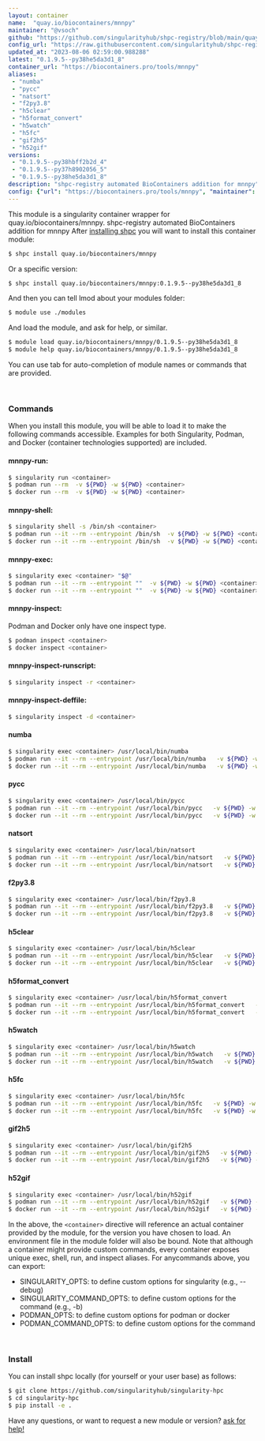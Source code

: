 ```yaml
---
layout: container
name:  "quay.io/biocontainers/mnnpy"
maintainer: "@vsoch"
github: "https://github.com/singularityhub/shpc-registry/blob/main/quay.io/biocontainers/mnnpy/container.yaml"
config_url: "https://raw.githubusercontent.com/singularityhub/shpc-registry/main/quay.io/biocontainers/mnnpy/container.yaml"
updated_at: "2023-08-06 02:59:00.988288"
latest: "0.1.9.5--py38he5da3d1_8"
container_url: "https://biocontainers.pro/tools/mnnpy"
aliases:
 - "numba"
 - "pycc"
 - "natsort"
 - "f2py3.8"
 - "h5clear"
 - "h5format_convert"
 - "h5watch"
 - "h5fc"
 - "gif2h5"
 - "h52gif"
versions:
 - "0.1.9.5--py38hbff2b2d_4"
 - "0.1.9.5--py37h8902056_5"
 - "0.1.9.5--py38he5da3d1_8"
description: "shpc-registry automated BioContainers addition for mnnpy"
config: {"url": "https://biocontainers.pro/tools/mnnpy", "maintainer": "@vsoch", "description": "shpc-registry automated BioContainers addition for mnnpy", "latest": {"0.1.9.5--py38he5da3d1_8": "sha256:8fbb9dc1c6e85e92cdf683eb5e57e97070a78b13a42bef8a2a86e73cb3c0f0fb"}, "tags": {"0.1.9.5--py38hbff2b2d_4": "sha256:257262fe751167d15d0d8fa5c1e6f781a5061529f078d15fa58650265e1405c8", "0.1.9.5--py37h8902056_5": "sha256:1975a3a2978170e1879d563f5763c8dac9dc92c8e0e5db43d4b486e88b1e7c8c", "0.1.9.5--py38he5da3d1_8": "sha256:8fbb9dc1c6e85e92cdf683eb5e57e97070a78b13a42bef8a2a86e73cb3c0f0fb"}, "docker": "quay.io/biocontainers/mnnpy", "aliases": {"numba": "/usr/local/bin/numba", "pycc": "/usr/local/bin/pycc", "natsort": "/usr/local/bin/natsort", "f2py3.8": "/usr/local/bin/f2py3.8", "h5clear": "/usr/local/bin/h5clear", "h5format_convert": "/usr/local/bin/h5format_convert", "h5watch": "/usr/local/bin/h5watch", "h5fc": "/usr/local/bin/h5fc", "gif2h5": "/usr/local/bin/gif2h5", "h52gif": "/usr/local/bin/h52gif"}}
---
```


This module is a singularity container wrapper for quay.io/biocontainers/mnnpy.
shpc-registry automated BioContainers addition for mnnpy
After [installing shpc](#install) you will want to install this container module:


```bash
$ shpc install quay.io/biocontainers/mnnpy
```

Or a specific version:

```bash
$ shpc install quay.io/biocontainers/mnnpy:0.1.9.5--py38he5da3d1_8
```

And then you can tell lmod about your modules folder:

```bash
$ module use ./modules
```

And load the module, and ask for help, or similar.

```bash
$ module load quay.io/biocontainers/mnnpy/0.1.9.5--py38he5da3d1_8
$ module help quay.io/biocontainers/mnnpy/0.1.9.5--py38he5da3d1_8
```

You can use tab for auto-completion of module names or commands that are provided.

<br>

### Commands

When you install this module, you will be able to load it to make the following commands accessible.
Examples for both Singularity, Podman, and Docker (container technologies supported) are included.

#### mnnpy-run:

```bash
$ singularity run <container>
$ podman run --rm  -v ${PWD} -w ${PWD} <container>
$ docker run --rm  -v ${PWD} -w ${PWD} <container>
```

#### mnnpy-shell:

```bash
$ singularity shell -s /bin/sh <container>
$ podman run --it --rm --entrypoint /bin/sh  -v ${PWD} -w ${PWD} <container>
$ docker run --it --rm --entrypoint /bin/sh  -v ${PWD} -w ${PWD} <container>
```

#### mnnpy-exec:

```bash
$ singularity exec <container> "$@"
$ podman run --it --rm --entrypoint ""  -v ${PWD} -w ${PWD} <container> "$@"
$ docker run --it --rm --entrypoint ""  -v ${PWD} -w ${PWD} <container> "$@"
```

#### mnnpy-inspect:

Podman and Docker only have one inspect type.

```bash
$ podman inspect <container>
$ docker inspect <container>
```

#### mnnpy-inspect-runscript:

```bash
$ singularity inspect -r <container>
```

#### mnnpy-inspect-deffile:

```bash
$ singularity inspect -d <container>
```


#### numba

```bash
$ singularity exec <container> /usr/local/bin/numba
$ podman run --it --rm --entrypoint /usr/local/bin/numba   -v ${PWD} -w ${PWD} <container> -c " $@"
$ docker run --it --rm --entrypoint /usr/local/bin/numba   -v ${PWD} -w ${PWD} <container> -c " $@"
```


#### pycc

```bash
$ singularity exec <container> /usr/local/bin/pycc
$ podman run --it --rm --entrypoint /usr/local/bin/pycc   -v ${PWD} -w ${PWD} <container> -c " $@"
$ docker run --it --rm --entrypoint /usr/local/bin/pycc   -v ${PWD} -w ${PWD} <container> -c " $@"
```


#### natsort

```bash
$ singularity exec <container> /usr/local/bin/natsort
$ podman run --it --rm --entrypoint /usr/local/bin/natsort   -v ${PWD} -w ${PWD} <container> -c " $@"
$ docker run --it --rm --entrypoint /usr/local/bin/natsort   -v ${PWD} -w ${PWD} <container> -c " $@"
```


#### f2py3.8

```bash
$ singularity exec <container> /usr/local/bin/f2py3.8
$ podman run --it --rm --entrypoint /usr/local/bin/f2py3.8   -v ${PWD} -w ${PWD} <container> -c " $@"
$ docker run --it --rm --entrypoint /usr/local/bin/f2py3.8   -v ${PWD} -w ${PWD} <container> -c " $@"
```


#### h5clear

```bash
$ singularity exec <container> /usr/local/bin/h5clear
$ podman run --it --rm --entrypoint /usr/local/bin/h5clear   -v ${PWD} -w ${PWD} <container> -c " $@"
$ docker run --it --rm --entrypoint /usr/local/bin/h5clear   -v ${PWD} -w ${PWD} <container> -c " $@"
```


#### h5format_convert

```bash
$ singularity exec <container> /usr/local/bin/h5format_convert
$ podman run --it --rm --entrypoint /usr/local/bin/h5format_convert   -v ${PWD} -w ${PWD} <container> -c " $@"
$ docker run --it --rm --entrypoint /usr/local/bin/h5format_convert   -v ${PWD} -w ${PWD} <container> -c " $@"
```


#### h5watch

```bash
$ singularity exec <container> /usr/local/bin/h5watch
$ podman run --it --rm --entrypoint /usr/local/bin/h5watch   -v ${PWD} -w ${PWD} <container> -c " $@"
$ docker run --it --rm --entrypoint /usr/local/bin/h5watch   -v ${PWD} -w ${PWD} <container> -c " $@"
```


#### h5fc

```bash
$ singularity exec <container> /usr/local/bin/h5fc
$ podman run --it --rm --entrypoint /usr/local/bin/h5fc   -v ${PWD} -w ${PWD} <container> -c " $@"
$ docker run --it --rm --entrypoint /usr/local/bin/h5fc   -v ${PWD} -w ${PWD} <container> -c " $@"
```


#### gif2h5

```bash
$ singularity exec <container> /usr/local/bin/gif2h5
$ podman run --it --rm --entrypoint /usr/local/bin/gif2h5   -v ${PWD} -w ${PWD} <container> -c " $@"
$ docker run --it --rm --entrypoint /usr/local/bin/gif2h5   -v ${PWD} -w ${PWD} <container> -c " $@"
```


#### h52gif

```bash
$ singularity exec <container> /usr/local/bin/h52gif
$ podman run --it --rm --entrypoint /usr/local/bin/h52gif   -v ${PWD} -w ${PWD} <container> -c " $@"
$ docker run --it --rm --entrypoint /usr/local/bin/h52gif   -v ${PWD} -w ${PWD} <container> -c " $@"
```



In the above, the `<container>` directive will reference an actual container provided
by the module, for the version you have chosen to load. An environment file in the
module folder will also be bound. Note that although a container
might provide custom commands, every container exposes unique exec, shell, run, and
inspect aliases. For anycommands above, you can export:

 - SINGULARITY_OPTS: to define custom options for singularity (e.g., --debug)
 - SINGULARITY_COMMAND_OPTS: to define custom options for the command (e.g., -b)
 - PODMAN_OPTS: to define custom options for podman or docker
 - PODMAN_COMMAND_OPTS: to define custom options for the command

<br>

### Install

You can install shpc locally (for yourself or your user base) as follows:

```bash
$ git clone https://github.com/singularityhub/singularity-hpc
$ cd singularity-hpc
$ pip install -e .
```

Have any questions, or want to request a new module or version? [ask for help!](https://github.com/singularityhub/singularity-hpc/issues)